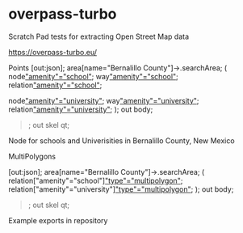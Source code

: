 # overpass-turbo
Scratch Pad tests for extracting Open Street Map data


https://overpass-turbo.eu/

Points
[out:json];
area[name="Bernalillo County"]->.searchArea;
(
  node["amenity"="school"](area.searchArea);
  way["amenity"="school"](area.searchArea);
  relation["amenity"="school"](area.searchArea);

  node["amenity"="university"](area.searchArea);
  way["amenity"="university"](area.searchArea);
  relation["amenity"="university"](area.searchArea);
);
out body;
>;
out skel qt;


Node for schools and Univerisities in Bernalillo County, New Mexico


MultiPolygons

[out:json];
area[name="Bernalillo County"]->.searchArea;
(
  relation["amenity"="school"]["type"="multipolygon"](area.searchArea);
  relation["amenity"="university"]["type"="multipolygon"](area.searchArea);
);
out body;
>;
out skel qt;




Example exports in repository
